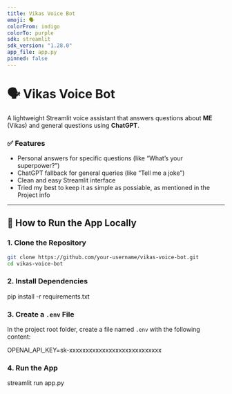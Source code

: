 ```yaml
---
title: Vikas Voice Bot
emoji: 🗣️
colorFrom: indigo
colorTo: purple
sdk: streamlit
sdk_version: "1.28.0"
app_file: app.py
pinned: false
---
```

# 🗣️ Vikas Voice Bot

A lightweight Streamlit voice assistant that answers questions about **ME** (Vikas) and general questions using **ChatGPT**.

### ✅ Features

- Personal answers for specific questions (like “What’s your superpower?”)
- ChatGPT fallback for general queries (like “Tell me a joke”)
- Clean and easy Streamlit interface
- Tried my best to keep it as simple as possiable, as mentioned in the Project info

---

## 🚀 How to Run the App Locally

### 1. Clone the Repository

```bash
git clone https://github.com/your-username/vikas-voice-bot.git
cd vikas-voice-bot
```

### 2. Install Dependencies

pip install -r requirements.txt

### 3. Create a `.env` File

In the project root folder, create a file named `.env` with the following content:

OPENAI_API_KEY=sk-xxxxxxxxxxxxxxxxxxxxxxxxxxxx

### 4. Run the App

streamlit run app.py
